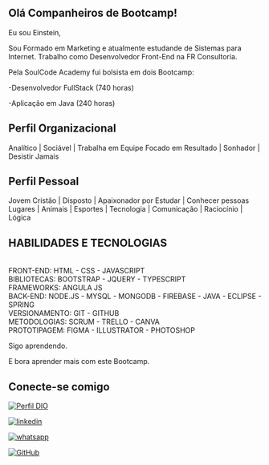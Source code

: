 ## Olá Companheiros de Bootcamp! 

Eu sou Einstein,

Sou Formado em Marketing e atualmente estudande de Sistemas para Internet.
Trabalho como Desenvolvedor Front-End  na FR Consultoria.

Pela SoulCode Academy fui bolsista em dois Bootcamp:

-Desenvolvedor FullStack (740 horas) 

-Aplicação em Java (240 horas)

## Perfil Organizacional

Analítico | Sociável | Trabalha em Equipe 
Focado em Resultado | Sonhador | Desistir Jamais

## Perfil Pessoal

Jovem Cristão | Disposto | Apaixonador por Estudar | Conhecer pessoas 
Lugares | Animais | Esportes | Tecnologia | Comunicação | Raciocínio | Lógica

## HABILIDADES E TECNOLOGIAS
<br>FRONT-END:  HTML - CSS - JAVASCRIPT 
<br>BIBLIOTECAS:  BOOTSTRAP  - JQUERY - TYPESCRIPT
<br>FRAMEWORKS: ANGULA JS
<br>BACK-END: NODE.JS - MYSQL - MONGODB - FIREBASE - JAVA - ECLIPSE - SPRING
<br>VERSIONAMENTO: GIT - GITHUB
<br>METODOLOGIAS: SCRUM - TRELLO - CANVA 
<br>PROTOTIPAGEM: FIGMA - ILLUSTRATOR - PHOTOSHOP


Sigo aprendendo. 

E bora aprender mais com este Bootcamp.

## Conecte-se comigo

[![Perfil DIO](https://img.shields.io/badge/-Meu%20Perfil%20na%20DIO-30A3DC?style=for-the-badge&color=orange)](https://web.dio.me/users/einstein_hellmeister/)


[![linkedin](https://img.shields.io/badge/linkedin-0A66C2?style=for-the-badge&logo=linkedin&logoColor=white)](https://www.linkedin.com/in/einstein-h-soares)

[![whatsapp](https://img.shields.io/badge/WhatsApp-25D366?style=for-the-badge&logo=whatsapp&logoColor=white)](https://api.whatsapp.com/send?phone=5519983972249)

[![GitHub](https://img.shields.io/badge/GitHub-100000?style=for-the-badge&logo=github&logoColor=white)](https://github.com/3insteinDev/)


  



